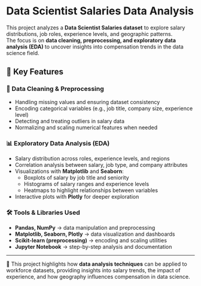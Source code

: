 # Data Scientist Salaries Data Analysis  

This project analyzes a **Data Scientist Salaries dataset** to explore salary distributions, job roles, experience levels, and geographic patterns.  
The focus is on **data cleaning, preprocessing, and exploratory data analysis (EDA)** to uncover insights into compensation trends in the data science field.  

## 🔑 Key Features  

### 🧹 Data Cleaning & Preprocessing  
- Handling missing values and ensuring dataset consistency  
- Encoding categorical variables (e.g., job title, company size, experience level)  
- Detecting and treating outliers in salary data  
- Normalizing and scaling numerical features when needed  

### 📊 Exploratory Data Analysis (EDA)  
- Salary distribution across roles, experience levels, and regions  
- Correlation analysis between salary, job type, and company attributes  
- Visualizations with **Matplotlib** and **Seaborn**:  
  - Boxplots of salary by job title and seniority  
  - Histograms of salary ranges and experience levels  
  - Heatmaps to highlight relationships between variables  
- Interactive plots with **Plotly** for deeper exploration  

### 🛠️ Tools & Libraries Used  
- **Pandas, NumPy** → data manipulation and preprocessing  
- **Matplotlib, Seaborn, Plotly** → data visualization and dashboards  
- **Scikit-learn (preprocessing)** → encoding and scaling utilities  
- **Jupyter Notebook** → step-by-step analysis and documentation  

---

📌 This project highlights how **data analysis techniques** can be applied to workforce datasets, providing insights into salary trends, the impact of experience, and how geography influences compensation in data science.  
